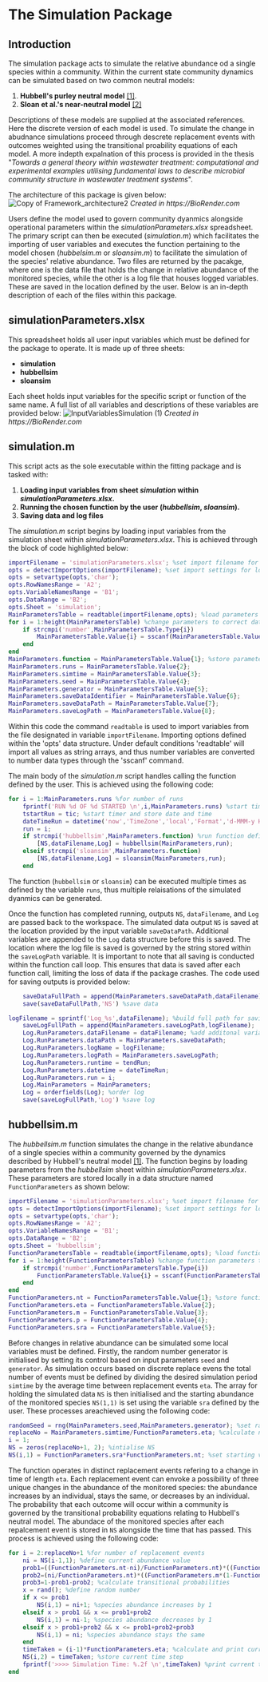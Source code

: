 # The Simulation Package
## Introduction
The simulation package acts to simulate the relative abundance od a single species within a community. Within the current state community dynamics can be simulated based on two common neutral models:
1. __Hubbell's purley neutral model__ [[1]](#1).
2. __Sloan et al.'s near-neutral model__ [[2]](#2)

Descriptions of these models are supplied at the associated references. Here the discrete version of each model is used. To simulate the change in abudnance simulations proceed through descrete replacement events with outcomes weighted using the transitional proability equations of each model. A more indepth expalnation of this process is provided in the thesis "_Towards a general theory within wastewater treatment: computational and experimental examples utilising fundamental laws to describe microbial community structure in wastewater treatment systems_".

The architecture of this package is given below:
![Copy of Framework_architecture2](https://github.com/user-attachments/assets/a899504b-72f3-4155-8a40-9d161e42f63d)
_Created in  https://BioRender.com_

Users define the model used to govern community dyanmics alongside operational parameters within the _simulationParameters.xlsx_ spreadsheet. The primary script can then be executed (_simulation.m_) which facilitates the importing of user variables and executes the function pertaining to the model chosen (_hubbelsim.m_ or _sloansim.m_) to facilitate the simulation of the species' relative abundance. Two files are returned by the pacakge, where one is the data file that holds the change in relative abundance of the monitored species, while the other is a log file that houses logged variables. These are saved in the location defined by the user. Below is an in-depth description of each of the files within this package. 

## simulationParameters.xlsx
This spreadsheet holds all user input variables which must be defined for the package to operate. It is made up of three sheets:
* __simulation__
* __hubbellsim__
* __sloansim__

Each sheet holds input variables for the specific script or function of the same name. A full list of all variables and descriptions of these variables are provided below:
![InputVariablesSimulation (1)](https://github.com/user-attachments/assets/e72965dc-cc8b-4a62-bf27-aa5b66fa7a9e)
_Created in  https://BioRender.com_

## simulation.m
This script acts as the sole executable within the fitting package and is tasked with:
1. __Loading input variables from sheet _simulation_ within _simulationParameters.xlsx_.__
3. __Running the chosen function by the user (_hubbellsim_, _sloansim_).__
4. __Saving data and log files__

The _simulation.m_ script begins by loading input variables from the simulation sheet within _simulationParameters.xlsx_. This is achieved through the block of code highlighted below:
```matlab
importFilename = 'simulationParameters.xlsx'; %set import filename for loading parameters from user spreadsheet
opts = detectImportOptions(importFilename); %set import settings for loading parameters from user spreadsheet
opts = setvartype(opts,'char');
opts.RowNamesRange = 'A2';
opts.VariableNamesRange = 'B1';
opts.DataRange = 'B2';
opts.Sheet = 'simulation';
MainParametersTable = readtable(importFilename,opts); %load parameters from user spreadsheet as table
for i = 1:height(MainParametersTable) %change parameters to correct data types
    if strcmpi('number',MainParametersTable.Type{i}) 
        MainParametersTable.Value{i} = sscanf(MainParametersTable.Value{i},'%f*');
    end
end
MainParameters.function = MainParametersTable.Value{1}; %store parameters in local data structure  
MainParameters.runs = MainParametersTable.Value{2};
MainParameters.simtime = MainParametersTable.Value{3};
MainParameters.seed = MainParametersTable.Value{4};
MainParameters.generator = MainParametersTable.Value{5};
MainParameters.saveDataIdentifier = MainParametersTable.Value{6};
MainParameters.saveDataPath = MainParametersTable.Value{7};
MainParameters.saveLogPath = MainParametersTable.Value{8};
```
Within this code the command `readtable` is used to import variables from the file designated in variable `importFilename`. Importing options defined within the 'opts' data structure. Under default conditions 'readtable' will import all values as string arrays, and thus number variables are converted to number data types through the 'sscanf' command.

The main body of the _simulation.m_ script handles calling the function defined by the user. This is achieved using the following code:
```matlab
for i = 1:MainParameters.runs %for number of runs
    fprintf('RUN %d OF %d STARTED \n',i,MainParameters.runs) %start timer and store date and time
    tstartRun = tic; %start timer and store date and time
    dateTimeRun = datetime('now','TimeZone','local','Format','d-MMM-y HH:mm:ss');
    run = i;
    if strcmpi('hubbellsim',MainParameters.function) %run function defined by user and pass parameters
        [NS,dataFilename,Log] = hubbellsim(MainParameters,run);
    elseif strcmpi('sloansim',MainParameters.function)
        [NS,dataFilename,Log] = sloansim(MainParameters,run);
    end
```
The function (`hubbellsim` or `sloansim`) can be executed multiple times as defined by the variable `runs`, thus multiple relaisations of the simulated dyanmics can be generated.

Once the function has completed running, outputs `NS`, `dataFilename`, and `Log` are passed back to the workspace. The simulated data output `NS` is saved at the location provided by the input variable `saveDataPath`. Additional variables are appended to the `Log` data structure before this is saved. The location where the log file is saved is governed by the string stored within the `saveLogPath` variable. It is important to note that all saving is conducted within the function call loop. This ensures that data is saved after each function call, limiting the loss of data if the package crashes. The code used for saving outputs is provided below:
```matlab
    saveDataFullPath = append(MainParameters.saveDataPath,dataFilename); %build full path for saving data
    save(saveDataFullPath,'NS') %save data
```
```matlab
logFilename = sprintf('Log_%s',dataFilename); %build full path for saving data
    saveLogFullPath = append(MainParameters.saveLogPath,logFilename);
    Log.RunParameters.dataFilename = dataFilename; %add additonal variables to log
    Log.RunParameters.dataPath = MainParameters.saveDataPath;
    Log.RunParameters.logName = logFilename;
    Log.RunParameters.logPath = MainParameters.saveLogPath;
    Log.RunParameters.runtime = tendRun;
    Log.RunParameters.datetime = dateTimeRun;
    Log.RunParameters.run = i;
    Log.MainParameters = MainParameters;
    Log = orderfields(Log); %order log
    save(saveLogFullPath,'Log') %save log
```


## hubbellsim.m
The _hubbellsim.m_ function simulates the change in the relative abundance of a single species within a community governed by the dynamics described by Hubbell's neutral model [[1]](#1). The function begins by loading parameters from the _hubbellsim_ sheet within _simulationParameters.xlsx_. These parameters are stored locally in a data structure named `FunctionParameters` as shown below:
```matlab
importFilename = 'simulationParameters.xlsx'; %set import filename for loading parameters from user spreadsheet
opts = detectImportOptions(importFilename); %set import settings for loading parameters from user spreadsheet
opts = setvartype(opts,'char');
opts.RowNamesRange = 'A2';
opts.VariableNamesRange = 'B1';
opts.DataRange = 'B2';
opts.Sheet = 'hubbellsim';
FunctionParametersTable = readtable(importFilename,opts); %load function parameters from user spreadsheet as table
for i = 1:height(FunctionParametersTable) %change function parameters to correct data types
    if strcmpi('number',FunctionParametersTable.Type{i}) 
        FunctionParametersTable.Value{i} = sscanf(FunctionParametersTable.Value{i},'%f*');
    end
end
FunctionParameters.nt = FunctionParametersTable.Value{1}; %store function parameters in data structure
FunctionParameters.eta = FunctionParametersTable.Value{2};
FunctionParameters.m = FunctionParametersTable.Value{3};
FunctionParameters.p = FunctionParametersTable.Value{4};
FunctionParameters.sra = FunctionParametersTable.Value{5};
```

Before changes in relative abundance can be simulated some local variables must be defined. Firstly, the random number generator is initialised by setting its control based on input parameters `seed` and `generator`. As simulation occurs based on discrete replace evens the total number of events must be defined by dividing the desired simulation period `simtime` by the average time between replacement events `eta`. The array for holding the simulated data `NS` is then initialised and the starting abundance of the monitored species `NS(1,1)` is set using the variable `sra` defined by the user. These processes areachieved using the following code:
```matlab
randomSeed = rng(MainParameters.seed,MainParameters.generator); %set random seed
replaceNo = MainParameters.simtime/FunctionParameters.eta; %calculate number of replacement events
i = 1;
NS = zeros(replaceNo+1, 2); %intialise NS
NS(i,1) = FunctionParameters.sra*FunctionParameters.nt; %set starting value
```

The function operates in distinct replacement events refering to a change in time of length `eta`. Each replacement event can envoke a possibility of three unique changes in the abundance of the monitored species: the abundance increases by an individual, stays the same, or decreases by an individual. The probability that each outcome will occur within a community is governed by the transitional probability equations relating to Hubbell's neutral model. The abundace of the monitored species after each repalcement event is stored in `NS` alongside the time that has passed. This process is achieved using the following code:
```matlab
for i = 2:replaceNo+1 %for number of replacement events
    ni = NS(i-1,1); %define current abundance value
    prob1=((FunctionParameters.nt-ni)/FunctionParameters.nt)*((FunctionParameters.m*FunctionParameters.p)+(1-FunctionParameters.m)*(ni/(FunctionParameters.nt-1))); %calculate transitional probabilities
    prob2=(ni/FunctionParameters.nt)*((FunctionParameters.m*(1-FunctionParameters.p))+(1-FunctionParameters.m)*((FunctionParameters.nt-ni)/(FunctionParameters.nt-1))); %calculate transitional probabilities
    prob3=1-prob1-prob2; %calculate transitional probabilities
    x = rand(); %define random number
    if x <= prob1
        NS(i,1) = ni+1; %species abundance increases by 1
    elseif x > prob1 && x <= prob1+prob2
        NS(i,1) = ni-1; %species abundance decreases by 1
    elseif x > prob1+prob2 && x <= prob1+prob2+prob3
        NS(i,1) = ni; %species abundance stays the same
    end
    timeTaken = (i-1)*FunctionParameters.eta; %calculate and print current timestep
    NS(i,2) = timeTaken; %store current time step
    fprintf('>>>> Simulation Time: %.2f \n',timeTaken) %print current time step
end
```
